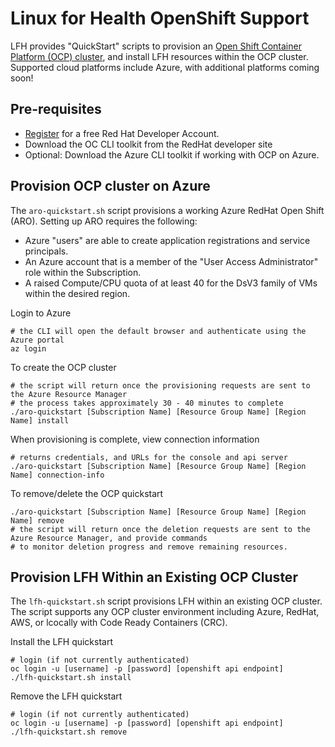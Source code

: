 # Linux for Health OpenShift Support

LFH provides "QuickStart" scripts to provision an [Open Shift Container Platform (OCP) cluster](https://www.openshift.com/), and install LFH resources within the OCP cluster.
Supported cloud platforms include Azure, with additional platforms coming soon!


## Pre-requisites

- [Register](https://developers.redhat.com/register) for a free Red Hat Developer Account.
- Download the OC CLI toolkit from the RedHat developer site
- Optional: Download the Azure CLI toolkit if working with OCP on Azure.

## Provision OCP cluster on Azure

The `aro-quickstart.sh` script provisions a working Azure RedHat Open Shift (ARO).  Setting up ARO requires the following:

- Azure "users" are able to create application registrations and service principals.
- An Azure account that is a member of the "User Access Administrator" role within the Subscription.
- A raised Compute/CPU quota of at least 40 for the DsV3 family of VMs within the desired region.

Login to Azure
```shell script
# the CLI will open the default browser and authenticate using the Azure portal
az login
```

To create the OCP cluster
```shell script
# the script will return once the provisioning requests are sent to the Azure Resource Manager
# the process takes approximately 30 - 40 minutes to complete
./aro-quickstart [Subscription Name] [Resource Group Name] [Region Name] install
```

When provisioning is complete, view connection information
```shell script
# returns credentials, and URLs for the console and api server
./aro-quickstart [Subscription Name] [Resource Group Name] [Region Name] connection-info
```

To remove/delete the OCP quickstart
```shell script
./aro-quickstart [Subscription Name] [Resource Group Name] [Region Name] remove
# the script will return once the deletion requests are sent to the Azure Resource Manager, and provide commands
# to monitor deletion progress and remove remaining resources.
```

## Provision LFH Within an Existing OCP Cluster

The `lfh-quickstart.sh` script provisions LFH within an existing OCP cluster. The script supports any OCP cluster environment including Azure, RedHat, AWS, or lcocally with Code Ready Containers (CRC).

Install the LFH quickstart
```shell script
# login (if not currently authenticated)
oc login -u [username] -p [password] [openshift api endpoint]
./lfh-quickstart.sh install
```

Remove the LFH quickstart
```shell script
# login (if not currently authenticated)
oc login -u [username] -p [password] [openshift api endpoint]
./lfh-quickstart.sh remove
```
